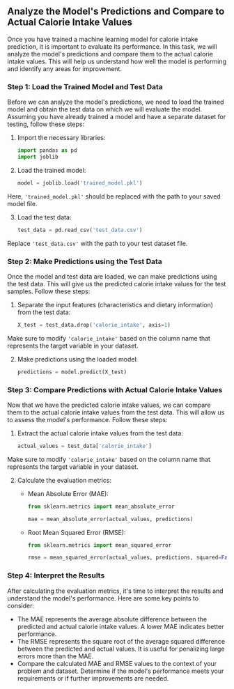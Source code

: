 

## Analyze the Model's Predictions and Compare to Actual Calorie Intake Values

Once you have trained a machine learning model for calorie intake prediction, it is important to evaluate its performance. In this task, we will analyze the model's predictions and compare them to the actual calorie intake values. This will help us understand how well the model is performing and identify any areas for improvement.

### Step 1: Load the Trained Model and Test Data

Before we can analyze the model's predictions, we need to load the trained model and obtain the test data on which we will evaluate the model. Assuming you have already trained a model and have a separate dataset for testing, follow these steps:

1. Import the necessary libraries:
   ```python
   import pandas as pd
   import joblib
   ```

2. Load the trained model:
   ```python
   model = joblib.load('trained_model.pkl')
   ```
Here, `'trained_model.pkl'` should be replaced with the path to your saved model file.

3. Load the test data:
   ```python
   test_data = pd.read_csv('test_data.csv')
   ```
Replace `'test_data.csv'` with the path to your test dataset file.

### Step 2: Make Predictions using the Test Data

Once the model and test data are loaded, we can make predictions using the test data. This will give us the predicted calorie intake values for the test samples. Follow these steps:

1. Separate the input features (characteristics and dietary information) from the test data:
   ```python
   X_test = test_data.drop('calorie_intake', axis=1)
   ```
Make sure to modify `'calorie_intake'` based on the column name that represents the target variable in your dataset.

2. Make predictions using the loaded model:
   ```python
   predictions = model.predict(X_test)
   ```

### Step 3: Compare Predictions with Actual Calorie Intake Values

Now that we have the predicted calorie intake values, we can compare them to the actual calorie intake values from the test data. This will allow us to assess the model's performance. Follow these steps:

1. Extract the actual calorie intake values from the test data:
   ```python
   actual_values = test_data['calorie_intake']
   ```
Make sure to modify `'calorie_intake'` based on the column name that represents the target variable in your dataset.

2. Calculate the evaluation metrics:

   - Mean Absolute Error (MAE):
      ```python
      from sklearn.metrics import mean_absolute_error
      
      mae = mean_absolute_error(actual_values, predictions)
      ```
   
   - Root Mean Squared Error (RMSE):
      ```python
      from sklearn.metrics import mean_squared_error
      
      rmse = mean_squared_error(actual_values, predictions, squared=False)
      ```

### Step 4: Interpret the Results

After calculating the evaluation metrics, it's time to interpret the results and understand the model's performance. Here are some key points to consider:

- The MAE represents the average absolute difference between the predicted and actual calorie intake values. A lower MAE indicates better performance.
- The RMSE represents the square root of the average squared difference between the predicted and actual values. It is useful for penalizing large errors more than the MAE.
- Compare the calculated MAE and RMSE values to the context of your problem and dataset. Determine if the model's performance meets your requirements or if further improvements are needed.

